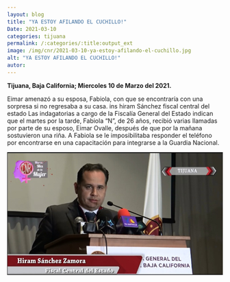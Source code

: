 ```yaml
---
layout: blog
title: "YA ESTOY AFILANDO EL CUCHILLO!"
Date: 2021-03-10
categories: tijuana
permalink: /:categories/:title:output_ext
image: /img/cnr/2021-03-10-ya-estoy-afilando-el-cuchillo.jpg
alt: "YA ESTOY AFILANDO EL CUCHILLO!"
autor:
---
```


**Tijuana, Baja California; Miercoles 10 de Marzo del 2021.** 

Eimar amenazó a su esposa, Fabiola, con que se encontraría con una sorpresa si no regresaba a su casa.
ins hiram Sánchez fiscal central del estado 
Las indagatorias a cargo de la Fiscalía General del Estado indican que el martes por la tarde, Fabiola “N”, de 26 años, recibió varias llamadas por parte de su esposo, Eimar Ovalle, después de que por la mañana sostuvieron una riña.
A Fabiola se le imposibilitaba responder el teléfono por encontrarse en una capacitación para integrarse a la Guardia Nacional.

<div id="carouselExampleSlidesOnly" class="carousel slide" data-ride="carousel">
  <div class="carousel-inner">
    <div class="carousel-item active">
       <img class="d-block w-100" src="/img/cnr/2021-03-10-ya-estoy-afilando-el-cuchillo.jpg" loading="lazy"  alt="YA ESTOY AFILANDO EL CUCHILLO">
    </div>
  </div>
</div>